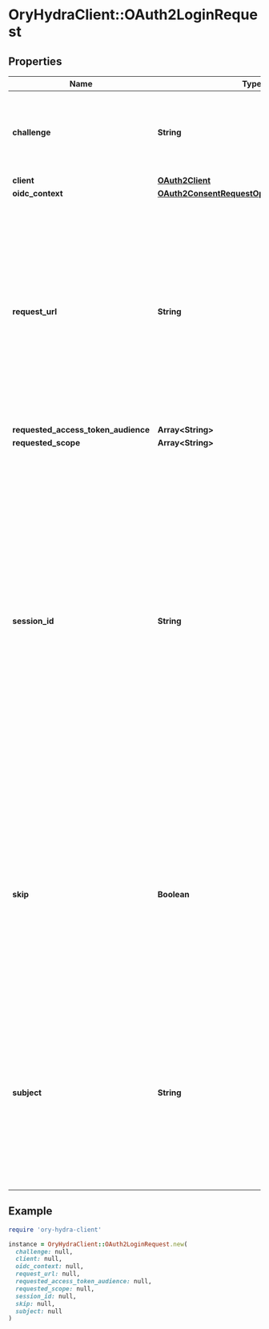 # OryHydraClient::OAuth2LoginRequest

## Properties

| Name | Type | Description | Notes |
| ---- | ---- | ----------- | ----- |
| **challenge** | **String** | ID is the identifier (\&quot;login challenge\&quot;) of the login request. It is used to identify the session. |  |
| **client** | [**OAuth2Client**](OAuth2Client.md) |  |  |
| **oidc_context** | [**OAuth2ConsentRequestOpenIDConnectContext**](OAuth2ConsentRequestOpenIDConnectContext.md) |  | [optional] |
| **request_url** | **String** | RequestURL is the original OAuth 2.0 Authorization URL requested by the OAuth 2.0 client. It is the URL which initiates the OAuth 2.0 Authorization Code or OAuth 2.0 Implicit flow. This URL is typically not needed, but might come in handy if you want to deal with additional request parameters. |  |
| **requested_access_token_audience** | **Array&lt;String&gt;** |  | [optional] |
| **requested_scope** | **Array&lt;String&gt;** |  | [optional] |
| **session_id** | **String** | SessionID is the login session ID. If the user-agent reuses a login session (via cookie / remember flag) this ID will remain the same. If the user-agent did not have an existing authentication session (e.g. remember is false) this will be a new random value. This value is used as the \&quot;sid\&quot; parameter in the ID Token and in OIDC Front-/Back- channel logout. It&#39;s value can generally be used to associate consecutive login requests by a certain user. | [optional] |
| **skip** | **Boolean** | Skip, if true, implies that the client has requested the same scopes from the same user previously. If true, you can skip asking the user to grant the requested scopes, and simply forward the user to the redirect URL.  This feature allows you to update / set session information. |  |
| **subject** | **String** | Subject is the user ID of the end-user that authenticated. Now, that end user needs to grant or deny the scope requested by the OAuth 2.0 client. If this value is set and &#x60;skip&#x60; is true, you MUST include this subject type when accepting the login request, or the request will fail. |  |

## Example

```ruby
require 'ory-hydra-client'

instance = OryHydraClient::OAuth2LoginRequest.new(
  challenge: null,
  client: null,
  oidc_context: null,
  request_url: null,
  requested_access_token_audience: null,
  requested_scope: null,
  session_id: null,
  skip: null,
  subject: null
)
```

